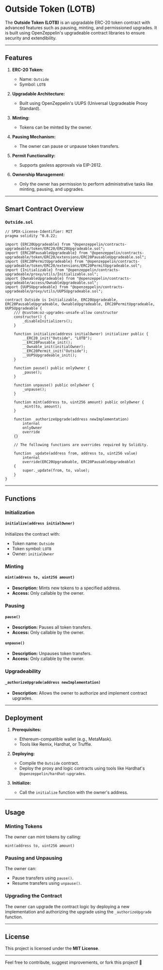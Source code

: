 # Outside Token (LOTB)

The **Outside Token (LOTB)** is an upgradable ERC-20 token contract with advanced features such as pausing, minting, and permissioned upgrades. It is built using OpenZeppelin's upgradeable contract libraries to ensure security and extendibility.

---

## Features

1. **ERC-20 Token:**
   - Name: `Outside`
   - Symbol: `LOTB`

2. **Upgradable Architecture:**
   - Built using OpenZeppelin's UUPS (Universal Upgradeable Proxy Standard).

3. **Minting:**
   - Tokens can be minted by the owner.

4. **Pausing Mechanism:**
   - The owner can pause or unpause token transfers.

5. **Permit Functionality:**
   - Supports gasless approvals via EIP-2612.

6. **Ownership Management:**
   - Only the owner has permission to perform administrative tasks like minting, pausing, and upgrades.

---

## Smart Contract Overview

### **`Outside.sol`**

```solidity
// SPDX-License-Identifier: MIT
pragma solidity ^0.8.22;

import {ERC20Upgradeable} from "@openzeppelin/contracts-upgradeable/token/ERC20/ERC20Upgradeable.sol";
import {ERC20PausableUpgradeable} from "@openzeppelin/contracts-upgradeable/token/ERC20/extensions/ERC20PausableUpgradeable.sol";
import {ERC20PermitUpgradeable} from "@openzeppelin/contracts-upgradeable/token/ERC20/extensions/ERC20PermitUpgradeable.sol";
import {Initializable} from "@openzeppelin/contracts-upgradeable/proxy/utils/Initializable.sol";
import {OwnableUpgradeable} from "@openzeppelin/contracts-upgradeable/access/OwnableUpgradeable.sol";
import {UUPSUpgradeable} from "@openzeppelin/contracts-upgradeable/proxy/utils/UUPSUpgradeable.sol";

contract Outside is Initializable, ERC20Upgradeable, ERC20PausableUpgradeable, OwnableUpgradeable, ERC20PermitUpgradeable, UUPSUpgradeable {
    /// @custom:oz-upgrades-unsafe-allow constructor
    constructor() {
        _disableInitializers();
    }

    function initialize(address initialOwner) initializer public {
        __ERC20_init("Outside", "LOTB");
        __ERC20Pausable_init();
        __Ownable_init(initialOwner);
        __ERC20Permit_init("Outside");
        __UUPSUpgradeable_init();
    }

    function pause() public onlyOwner {
        _pause();
    }

    function unpause() public onlyOwner {
        _unpause();
    }

    function mint(address to, uint256 amount) public onlyOwner {
        _mint(to, amount);
    }

    function _authorizeUpgrade(address newImplementation)
        internal
        onlyOwner
        override
    {}

    // The following functions are overrides required by Solidity.

    function _update(address from, address to, uint256 value)
        internal
        override(ERC20Upgradeable, ERC20PausableUpgradeable)
    {
        super._update(from, to, value);
    }
}
```

---

## Functions

### **Initialization**

#### `initialize(address initialOwner)`
Initializes the contract with:
- Token name: `Outside`
- Token symbol: `LOTB`
- Owner: `initialOwner`

### **Minting**

#### `mint(address to, uint256 amount)`
- **Description:** Mints new tokens to a specified address.
- **Access:** Only callable by the owner.

### **Pausing**

#### `pause()`
- **Description:** Pauses all token transfers.
- **Access:** Only callable by the owner.

#### `unpause()`
- **Description:** Unpauses token transfers.
- **Access:** Only callable by the owner.

### **Upgradeability**

#### `_authorizeUpgrade(address newImplementation)`
- **Description:** Allows the owner to authorize and implement contract upgrades.

---

## Deployment

1. **Prerequisites:**
   - Ethereum-compatible wallet (e.g., MetaMask).
   - Tools like Remix, Hardhat, or Truffle.

2. **Deploying:**
   - Compile the `Outside` contract.
   - Deploy the proxy and logic contracts using tools like Hardhat's `@openzeppelin/hardhat-upgrades`.

3. **Initialize:**
   - Call the `initialize` function with the owner's address.

---

## Usage

### Minting Tokens
The owner can mint tokens by calling:
```solidity
mint(address to, uint256 amount)
```

### Pausing and Unpausing
The owner can:
- Pause transfers using `pause()`.
- Resume transfers using `unpause()`.

### Upgrading the Contract
The owner can upgrade the contract logic by deploying a new implementation and authorizing the upgrade using the `_authorizeUpgrade` function.

---

## License

This project is licensed under the **MIT License**.

---

Feel free to contribute, suggest improvements, or fork this project! 🚀

